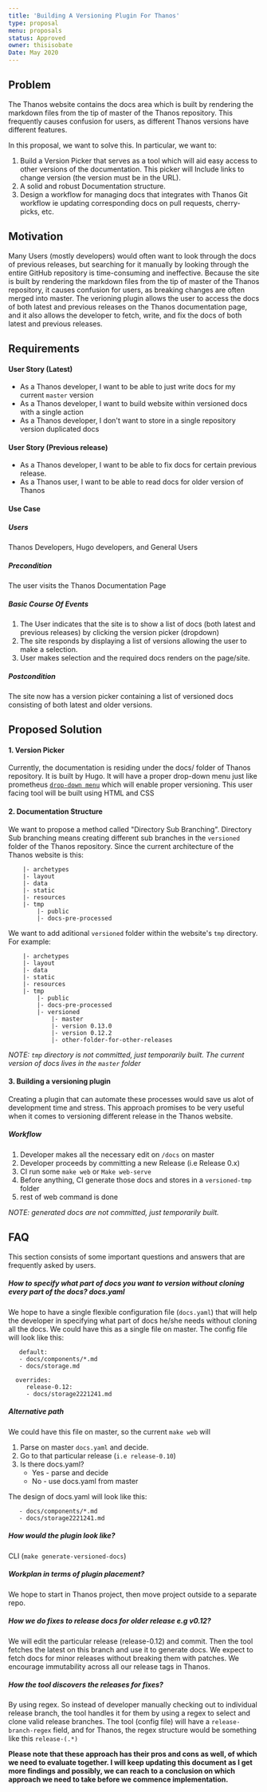 ```yaml
---
title: 'Building A Versioning Plugin For Thanos'
type: proposal
menu: proposals
status: Approved
owner: thisisobate
Date: May 2020
---
```



## Problem

The Thanos website contains the docs area which is built by rendering the markdown files from the tip of master of the Thanos repository. This frequently causes confusion for users, as different Thanos versions have different features.

In this proposal, we want to solve this. In particular, we want to:

1. Build a Version Picker that serves as a tool which will aid easy access to other versions of the documentation. This picker will Include links to change version (the version must be in the URL).
2. A solid and robust Documentation structure.
3. Design a workflow for managing docs that integrates with Thanos Git workflow ie updating corresponding docs on pull requests, cherry-picks, etc.

## Motivation

Many Users (mostly developers) would often want to look through the docs of previous releases, but searching for it manually by looking through the entire GitHub repository is time-consuming and ineffective. Because the site is built by rendering the markdown files from the tip of master of the Thanos repository, it causes confusion for users, as breaking changes are often merged into master. The verioning plugin allows the user to access the docs of both latest and previous releases on the Thanos documentation page, and it also allows the developer to fetch, write, and fix the docs of both latest and previous releases.


## Requirements

#### User Story (Latest)

* As a Thanos developer, I want to be able to just write docs for my current `master` version
* As a Thanos developer, I want to build website within versioned docs with a single action
* As a Thanos developer, I don't want to store in a single repository version duplicated docs

#### User Story (Previous release)

* As a Thanos developer, I want to be able to fix docs for certain previous release.
* As a Thanos user, I want to be able to read docs for older version of Thanos

#### Use Case

##### Users
Thanos Developers, Hugo developers, and General Users

##### Precondition
The user visits the Thanos Documentation Page

##### Basic Course Of Events

1. The User indicates that the site is to show a list of docs (both latest and previous releases) by clicking the version picker (dropdown)
2. The site responds by displaying a list of versions allowing the user to make a selection.
3. User makes selection and the required docs renders on the page/site.

##### Postcondition

The site now has a version picker containing a list of versioned docs consisting of both latest and older versions.

## Proposed Solution

#### 1. Version Picker

Currently, the documentation is residing under the docs/ folder of Thanos repository. It is built by Hugo. It will have a proper drop-down menu just like prometheus [`drop-down menu`](https://prometheus.io/docs/introduction/overview/) which will enable proper versioning. This user facing tool will be built using HTML and CSS

#### 2. Documentation Structure

We want to propose a method called "Directory Sub Branching".
Directory Sub branching means creating different sub branches in the `versioned` folder of the Thanos repository. Since the current architecture of the Thanos website is this:

```|- website
    |- archetypes
    |- layout
    |- data
    |- static
    |- resources
    |- tmp
        |- public
        |- docs-pre-processed
```
We want to add aditional `versioned` folder within the website's `tmp` directory. For example:

```|- website
    |- archetypes
    |- layout
    |- data
    |- static
    |- resources
    |- tmp
        |- public
        |- docs-pre-processed
        |- versioned
            |- master
            |- version 0.13.0
            |- version 0.12.2
            |- other-folder-for-other-releases
```
_NOTE: `tmp` directory is not committed, just temporarily built. The current version of docs lives in the `master` folder_


#### 3. Building a versioning plugin

Creating a plugin that can automate these processes would save us alot of development time and stress. This approach promises to be very useful when it comes to versioning different release in the Thanos website.


##### Workflow

1. Developer makes all the necessary edit on `/docs` on master
2. Developer proceeds by committing a new Release (i.e Release 0.x)
3. CI run some `make web` or `Make web-serve`
4. Before anything, CI generate those docs and stores in a `versioned-tmp` folder
5. rest of web command is done

_NOTE: generated docs are not committed, just temporarily built._

## FAQ

This section consists of some important questions and answers that are frequently asked by users.

##### How to specify what part of docs you want to version without cloning every part of the docs? docs.yaml

We hope to have a single flexible configuration file (`docs.yaml`) that will help the developer in specifying what part of docs he/she needs without cloning all the docs. We could have this as a single file on master. The config file will look like this:

```versioned:
   default:
   - docs/components/*.md
   - docs/storage.md

  overrides:
     release-0.12:
     - docs/storage2221241.md
```
##### Alternative path

We could have this file on master, so the current `make web` will

1. Parse on master `docs.yaml` and decide.
1. Go to that particular release (`i.e release-0.10`)
1. Is there docs.yaml?
    * Yes - parse and decide
    * No - use docs.yaml from master

The design of docs.yaml will look like this:

```versioned:
   - docs/components/*.md
   - docs/storage2221241.md
```
##### How would the plugin look like?

CLI (`make generate-versioned-docs`)

##### Workplan in terms of plugin placement?

We hope to start in Thanos project, then move project outside to a separate repo.

##### How we do fixes to release docs for older release e.g v0.12?

We will edit the particular release (release-0.12) and commit. Then the tool fetches the latest on this branch and use it to generate docs. We expect to fetch docs for minor releases without breaking them with patches. We encourage immutability across all our release tags in Thanos.

##### How the tool discovers the releases for fixes?

By using regex. So instead of developer manually checking out to individual release branch, the tool handles it for them by using a regex to select and clone valid release branches. The tool (config file) will have a `release-branch-regex` field, and for Thanos, the regex structure would be something like this `release-(.*)`

**Please note that these approach has their pros and cons as well, of which we need to evaluate together. I will keep updating this document as I get more findings and possibly, we can reach to a conclusion on which approach we need to take before we commence implementation.**
